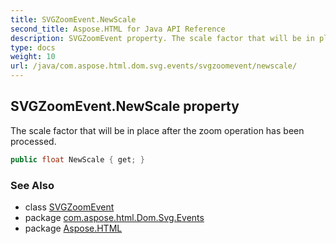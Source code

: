 ```yaml
---
title: SVGZoomEvent.NewScale
second_title: Aspose.HTML for Java API Reference
description: SVGZoomEvent property. The scale factor that will be in place after the zoom operation has been processed
type: docs
weight: 10
url: /java/com.aspose.html.dom.svg.events/svgzoomevent/newscale/
---
```

## SVGZoomEvent.NewScale property

The scale factor that will be in place after the zoom operation has been processed.

```java
public float NewScale { get; }
```

### See Also

* class [SVGZoomEvent](../)
* package [com.aspose.html.Dom.Svg.Events](../../svgzoomevent/)
* package [Aspose.HTML](../../../)

